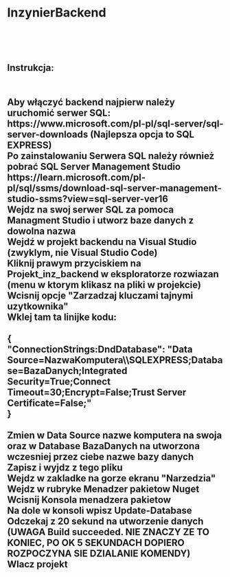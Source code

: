 # InzynierBackend
<br /><br /><br />
<h2>Instrukcja:<h2><br />
Aby włączyć backend najpierw należy uruchomić serwer SQL: https://www.microsoft.com/pl-pl/sql-server/sql-server-downloads (Najlepsza opcja to SQL EXPRESS) <br />
Po zainstalowaniu Serwera SQL należy również pobrać SQL Server Management Studio  https://learn.microsoft.com/pl-pl/sql/ssms/download-sql-server-management-studio-ssms?view=sql-server-ver16<br />
Wejdz na swoj serwer SQL za pomoca Managment Studio i utworz baze danych z dowolna nazwa<br />
Wejdź w projekt backendu na Visual Studio (zwyklym, nie Visual Studio Code)<br />
Kliknij prawym przyciskiem na Projekt_inz_backend w eksploratorze rozwiazan (menu w ktorym klikasz na pliki w projekcie)<br />
Wcisnij opcje "Zarzadzaj kluczami tajnymi uzytkownika"<br />
Wklej tam ta linijke kodu:<br />
<br />
{<br />
  "ConnectionStrings:DndDatabase": "Data Source=NazwaKomputera\\SQLEXPRESS;Database=BazaDanych;Integrated Security=True;Connect Timeout=30;Encrypt=False;Trust Server Certificate=False;"<br />
}<br />
<br />
Zmien w Data Source nazwe komputera na swoja oraz w Database BazaDanych na utworzona wczesniej przez ciebe nazwe bazy danych<br />
Zapisz i wyjdz z tego pliku<br />
Wejdz w zakladke na gorze ekranu "Narzedzia"<br />
Wejdz w rubryke Menadzer pakietow Nuget<br />
Wcisnij Konsola menadzera pakietow<br />
Na dole w konsoli wpisz Update-Database<br />
Odczekaj z 20 sekund na utworzenie danych (UWAGA Build succeeded. NIE ZNACZY ZE TO KONIEC, PO OK 5 SEKUNDACH DOPIERO ROZPOCZYNA SIE DZIALANIE KOMENDY)<br />
Wlacz projekt
